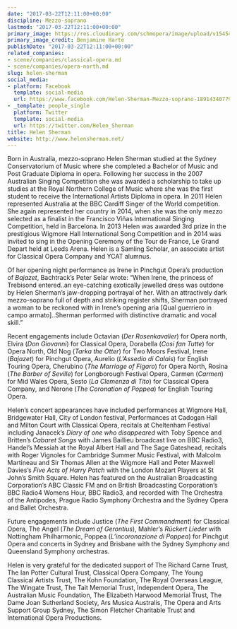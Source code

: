 ```yaml
---
date: "2017-03-22T12:11:00+00:00"
discipline: Mezzo-soprano
lastmod: "2017-03-22T12:11:00+00:00"
primary_image: https://res.cloudinary.com/schmopera/image/upload/v1545409169/media/webhook-uploads/1490184643491/2017-03-22---HelenShermanGreyscale.jpg.jpg
primary_image_credit: Benjamine Harte
publishDate: "2017-03-22T12:11:00+00:00"
related_companies:
- scene/companies/classical-opera.md
- scene/companies/opera-north.md
slug: helen-sherman
social_media:
- platform: Facebook
  template: social-media
  url: https://www.facebook.com/Helen-Sherman-Mezzo-soprano-189143407798011/
- _template: people_single
  platform: Twitter
  template: social-media
  url: https://twitter.com/Helen_Sherman
title: Helen Sherman
website: http://www.helensherman.net/
---
```


Born in Australia, mezzo-soprano Helen Sherman studied at the Sydney Conservatorium of Music where she completed a Bachelor of Music and Post Graduate Diploma in opera. Following her success in the 2007 Australian Singing Competition she was awarded a scholarship to take up studies at the Royal Northern College of Music where she was the first student to receive the International Artists Diploma in opera. In 2011 Helen represented Australia at the BBC Cardiff Singer of the World competition. She again represented her country in 2014, when she was the only mezzo selected as a finalist in the Francisco Viñas International Singing Competition, held in Barcelona. In 2013 Helen was awarded 3rd prize in the prestigious Wigmore Hall International Song Competition and in 2014 was invited to sing in the Opening Ceremony of the Tour de France, Le Grand Depart held at Leeds Arena. Helen is a Samling Scholar, an associate artist for Classical Opera Company and YCAT alumnus.

Of her opening night performance as Irene in Pinchgut Opera’s production of *Bajazet*, Bachtrack’s Peter Selar wrote: “When Irene, the princess of Trebisond entered..an eye-catching exotically jewelled dress was outdone by Helen Sherman’s jaw-dropping portrayal of her. With an attractively dark mezzo-soprano full of depth and striking register shifts, Sherman portrayed a woman to be reckoned with in Irene’s opening aria [Qual guerriero in campo armato]..Sherman performed with distinctive dramatic and vocal skill.”

Recent engagements include Octavian (*Der Rosenkavalier*) for Opera north, Elvira (*Don Giovanni*) for Classical Opera, Dorabella (*Cosi fan Tutte*) for Opera North, Old Nog (*Tarka the Otter*) for Two Moors Festival, Irene (*Bajazet*) for Pinchgut Opera, Aurelio (*L’Assedio di Calais*) for English Touring Opera, Cherubino (*The Marriage of Figaro*) for Opera North, Rosina (*The Barber of Seville*) for Longborough Festival Opera, Carmen (*Carmen*) for Mid Wales Opera, Sesto (*La Clemenza di Tito*) for Classical Opera Company, and Nerone (*The Coronation of Poppea*) for English Touring Opera.

Helen’s concert appearances have included performances at Wigmore Hall, Bridgewater Hall, City of London festival, Performances at Cadogan Hall and Milton Court with Classical Opera, recitals at Cheltenham Festival including Janacek’s *Diary of one who disappeared* with Toby Spence and Britten’s *Cabaret Songs* with James Baillieu broadcast live on BBC Radio3, Handel’s Messiah at the Royal Albert Hall and The Sage Gateshead, recitals with Roger Vignoles for Cambridge Summer Music Festival, with Malcolm Martineau and Sir Thomas Allen at the Wigmore Hall and Peter Maxwell Davies’s *Five Acts of Harry Patch* with the London Mozart Players at St John’s Smith Square.  Helen has featured on the Australian Broadcasting Corporation’s ABC Classic FM and on British Broadcasting Corporation’s BBC Radio4 Womens Hour, BBC Radio3, and recorded with The Orchestra of the Antipodes, Prague Radio Symphony Orchestra and the Sydney Opera and Ballet Orchestra.

Future engagements include Justice (*The First Commandment*) for Classical Opera, The Angel (*The Dream of Gerontius*), Mahler’s *Rückert Lieder* with Nottingham Philharmonic, Poppea (*L’incoronazione di Poppea*) for Pinchgut Opera and concerts in Sydney and Brisbane with the Sydney Symphony and Queensland Symphony orchestras.

Helen is very grateful for the dedicated support of The Richard Carne Trust, The Ian Potter Cultural Trust, Classical Opera Company, The Young Classical Artists Trust, The Kohn Foundation, The Royal Overseas League, The Wingate Trust, The Tait Memorial Trust, Independent Opera, The Australian Music Foundation, The Elizabeth Harwood Memorial Trust, The Dame Joan Sutherland Society, Ars Musica Australis, The Opera and Arts Support Group Sydney, The Simon Fletcher Charitable Trust and International Opera Productions.
